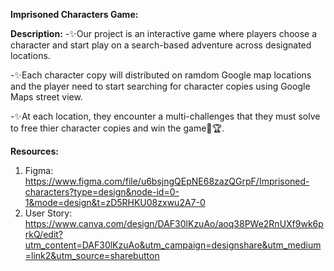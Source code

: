 **Imprisoned Characters Game:**

**Description:**
-✨Our project is an interactive game where players choose a character and start play on a search-based adventure across designated locations.

-✨Each character copy will distributed on ramdom Google map locations and the player need to start searching for character copies using Google Maps street view.

-✨At each location, they encounter a multi-challenges that they must solve to free thier character copies and win the game🎉🏆.

**Resources:**
1. Figma: 
https://www.figma.com/file/u6bsjngQEpNE68zazQGrpF/Imprisoned-characters?type=design&node-id=0-1&mode=design&t=zD5RHKU08zxwu2A7-0
2. User Story:
https://www.canva.com/design/DAF30lKzuAo/aoq38PWe2RnUXf9wk6prkQ/edit?utm_content=DAF30lKzuAo&utm_campaign=designshare&utm_medium=link2&utm_source=sharebutton
